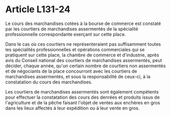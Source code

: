 # Article L131-24

Le cours des marchandises cotées à la bourse de commerce est constaté par les courtiers de marchandises assermentés de la spécialité professionnelle correspondante exerçant sur cette place.

Dans le cas où ces courtiers ne représenteraient pas suffisamment toutes les spécialités professionnelles et opérations commerciales qui se pratiquent sur cette place, la chambre de commerce et d'industrie, après avis du Conseil national des courtiers de marchandises assermentés, peut décider, chaque année, qu'un certain nombre de courtiers non assermentés et de négociants de la place concourront avec les courtiers de marchandises assermentés, et sous la responsabilité de ceux-ci, à la constatation du cours des marchandises.

Les courtiers de marchandises assermentés sont également compétents pour effectuer la constatation des cours des denrées et produits issus de l'agriculture et de la pêche faisant l'objet de ventes aux enchères en gros dans les lieux affectés à leur expédition ou à leur vente en gros.
